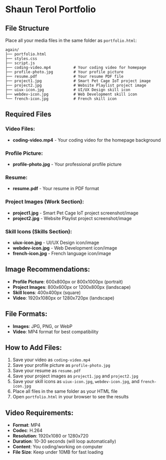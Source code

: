 # Shaun Terol Portfolio

## File Structure
Place all your media files in the same folder as `portfolio.html`:

```
again/
├── portfolio.html
├── styles.css
├── script.js
├── coding-video.mp4          # Your coding video for homepage
├── profile-photo.jpg         # Your profile picture
├── resume.pdf                # Your resume PDF file
├── project1.jpg              # Smart Pet Cage IoT project image
├── project2.jpg              # Website Playlist project image
├── uiux-icon.jpg             # UI/UX Design skill icon
├── webdev-icon.jpg           # Web Development skill icon
└── french-icon.jpg           # French skill icon
```

## Required Files

### Video Files:
- **coding-video.mp4** - Your coding video for the homepage background

### Profile Picture:
- **profile-photo.jpg** - Your professional profile picture

### Resume:
- **resume.pdf** - Your resume in PDF format

### Project Images (Work Section):
- **project1.jpg** - Smart Pet Cage IoT project screenshot/image
- **project2.jpg** - Website Playlist project screenshot/image

### Skill Icons (Skills Section):
- **uiux-icon.jpg** - UI/UX Design icon/image
- **webdev-icon.jpg** - Web Development icon/image  
- **french-icon.jpg** - French language icon/image

## Image Recommendations:
- **Profile Picture**: 600x800px or 800x1000px (portrait)
- **Project Images**: 800x600px or 1200x800px (landscape)
- **Skill Icons**: 400x400px (square)
- **Video**: 1920x1080px or 1280x720px (landscape)

## File Formats:
- **Images**: JPG, PNG, or WebP
- **Video**: MP4 format for best compatibility

## How to Add Files:
1. Save your video as `coding-video.mp4`
2. Save your profile picture as `profile-photo.jpg`
3. Save your resume as `resume.pdf`
4. Save your project images as `project1.jpg` and `project2.jpg`
5. Save your skill icons as `uiux-icon.jpg`, `webdev-icon.jpg`, and `french-icon.jpg`
6. Place all files in the same folder as your HTML file
7. Open `portfolio.html` in your browser to see the results

## Video Requirements:
- **Format**: MP4
- **Codec**: H.264
- **Resolution**: 1920x1080 or 1280x720
- **Duration**: 10-30 seconds (will loop automatically)
- **Content**: You coding/working on computer
- **File Size**: Keep under 10MB for fast loading 